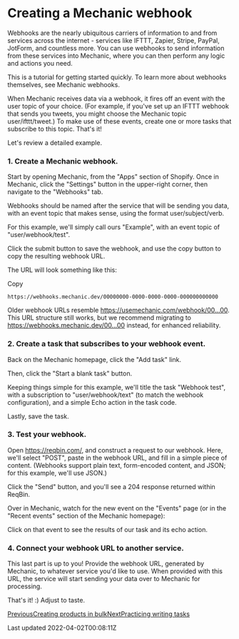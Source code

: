 # Creating a Mechanic webhook

Webhooks are the nearly ubiquitous carriers of information to and from services across the internet - services like IFTTT, Zapier, Stripe, PayPal, JotForm, and countless more. You can use webhooks to send information from these services into Mechanic, where you can then perform any logic and actions you need.

This is a tutorial for getting started quickly. To learn more about webhooks themselves, see Mechanic webhooks.

When Mechanic receives data via a webhook, it fires off an event with the user topic of your choice. (For example, if you've set up an IFTTT webhook that sends you tweets, you might choose the Mechanic topic user/ifttt/tweet.) To make use of these events, create one or more tasks that subscribe to this topic. That's it!

Let's review a detailed example.

### 1. Create a Mechanic webhook.

Start by opening Mechanic, from the "Apps" section of Shopify. Once in Mechanic, click the "Settings" button in the upper-right corner, then navigate to the "Webhooks" tab.

Webhooks should be named after the service that will be sending you data, with an event topic that makes sense, using the format user/subject/verb.

For this example, we'll simply call ours "Example", with an event topic of "user/webhook/test".

Click the submit button to save the webhook, and use the copy button to copy the resulting webhook URL.

The URL will look something like this:

Copy

    https://webhooks.mechanic.dev/00000000-0000-0000-0000-000000000000

Older webhook URLs resemble https://usemechanic.com/webhook/00...00. This URL structure still works, but we recommend migrating to https://webhooks.mechanic.dev/00...00 instead, for enhanced reliability.

### 2. Create a task that subscribes to your webhook event.

Back on the Mechanic homepage, click the "Add task" link.

Then, click the "Start a blank task" button.

Keeping things simple for this example, we'll title the task "Webhook test", with a subscription to "user/webhook/text" (to match the webhook configuration), and a simple Echo action in the task code.

Lastly, save the task.

### 3. Test your webhook.

Open https://reqbin.com/, and construct a request to our webhook. Here, we'll select "POST", paste in the webhook URL, and fill in a simple piece of content. (Webhooks support plain text, form-encoded content, and JSON; for this example, we'll use JSON.)

Click the "Send" button, and you'll see a 204 response returned within ReqBin.

Over in Mechanic, watch for the new event on the "Events" page (or in the "Recent events" section of the Mechanic homepage):

Click on that event to see the results of our task and its echo action.

### 4. Connect your webhook URL to another service.

This last part is up to you! Provide the webhook URL, generated by Mechanic, to whatever service you'd like to use. When provided with this URL, the service will start sending your data over to Mechanic for processing.

That's it! :) Adjust to taste.

[PreviousCreating products in bulk](/resources/tutorials/video-walkthroughs/creating-products-in-bulk)[NextPracticing writing tasks](/resources/tutorials/practicing-writing-tasks)

Last updated 2022-04-02T00:08:11Z